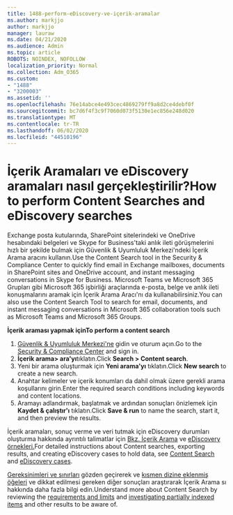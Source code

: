 ```yaml
---
title: 1488-perform-eDiscovery-ve-içerik-aramalar
ms.author: markjjo
author: markjjo
manager: lauraw
ms.date: 04/21/2020
ms.audience: Admin
ms.topic: article
ROBOTS: NOINDEX, NOFOLLOW
localization_priority: Normal
ms.collection: Adm_O365
ms.custom:
- "1488"
- "3200003"
ms.assetid: ''
ms.openlocfilehash: 76e14abce4e493cec4869279ff9a8d2ce4debf0f
ms.sourcegitcommit: bc7d6f4f3c9f7060d073f5130e1ec856e248d020
ms.translationtype: MT
ms.contentlocale: tr-TR
ms.lasthandoff: 06/02/2020
ms.locfileid: "44510196"
---
```

# <a name="how-to-perform-content-searches-and-ediscovery-searches"></a><span data-ttu-id="1821a-102">İçerik Aramaları ve eDiscovery aramaları nasıl gerçekleştirilir?</span><span class="sxs-lookup"><span data-stu-id="1821a-102">How to perform Content Searches and eDiscovery searches</span></span>

<span data-ttu-id="1821a-103">Exchange posta kutularında, SharePoint sitelerindeki ve OneDrive hesabındaki belgeleri ve Skype for Business'taki anlık ileti görüşmelerini hızlı bir şekilde bulmak için Güvenlik & Uyumluluk Merkezi'ndeki İçerik Arama aracını kullanın.</span><span class="sxs-lookup"><span data-stu-id="1821a-103">Use the Content Search tool in the Security & Compliance Center to quickly find email in Exchange mailboxes, documents in SharePoint sites and OneDrive account, and instant messaging conversations in Skype for Business.</span></span> <span data-ttu-id="1821a-104">Microsoft Teams ve Microsoft 365 Grupları gibi Microsoft 365 işbirliği araçlarında e-posta, belge ve anlık ileti konuşmalarını aramak için İçerik Arama Aracı'nı da kullanabilirsiniz.</span><span class="sxs-lookup"><span data-stu-id="1821a-104">You can also use the Content Search Tool to search for email, documents, and instant messaging conversations in Microsoft 365 collaboration tools such as Microsoft Teams and Microsoft 365 Groups.</span></span>

<span data-ttu-id="1821a-105">**İçerik araması yapmak için**</span><span class="sxs-lookup"><span data-stu-id="1821a-105">**To perform a content search**</span></span>

1. <span data-ttu-id="1821a-106">[Güvenlik & Uyumluluk Merkezi'ne](https://protection.office.com) gidin ve oturum açın.</span><span class="sxs-lookup"><span data-stu-id="1821a-106">Go to the [Security & Compliance Center](https://protection.office.com) and sign in.</span></span>
2. <span data-ttu-id="1821a-107">**İçerik arama> ara'yı**tıklatın.</span><span class="sxs-lookup"><span data-stu-id="1821a-107">Click **Search > Content search**.</span></span>
3. <span data-ttu-id="1821a-108">Yeni bir arama oluşturmak için **Yeni arama'yı** tıklatın.</span><span class="sxs-lookup"><span data-stu-id="1821a-108">Click **New search** to create a new search.</span></span>
4. <span data-ttu-id="1821a-109">Anahtar kelimeler ve içerik konumları da dahil olmak üzere gerekli arama koşullarını girin.</span><span class="sxs-lookup"><span data-stu-id="1821a-109">Enter the required search conditions including keywords and content locations.</span></span>  
5. <span data-ttu-id="1821a-110">Aramayı adlandırmak, başlatmak ve ardından sonuçları önizlemek için **Kaydet & çalıştır'ı** tıklatın.</span><span class="sxs-lookup"><span data-stu-id="1821a-110">Click **Save & run** to name the search, start it, and then preview the results.</span></span>

<span data-ttu-id="1821a-111">İçerik aramaları, sonuç verme ve veri tutmak için eDiscovery durumları oluşturma hakkında ayrıntılı talimatlar için [Bkz. İçerik Arama](https://docs.microsoft.com/microsoft-365/compliance/content-search) ve [eDiscovery örnekleri.](https://docs.microsoft.com/microsoft-365/compliance/ediscovery-cases)</span><span class="sxs-lookup"><span data-stu-id="1821a-111">For detailed instructions about Content searches, exporting results, and creating eDiscovery cases to hold data, see [Content Search](https://docs.microsoft.com/microsoft-365/compliance/content-search) and [eDiscovery cases](https://docs.microsoft.com/microsoft-365/compliance/ediscovery-cases).</span></span>

<span data-ttu-id="1821a-112">[Gereksinimleri ve sınırları](https://docs.microsoft.com/microsoft-365/compliance/limits-for-content-search) gözden geçirerek ve [kısmen dizine eklenmiş öğeleri](https://docs.microsoft.com/microsoft-365/compliance/investigating-partially-indexed-items-in-ediscovery) ve dikkat edilmesi gereken diğer sonuçları araştırarak İçerik Arama sı hakkında daha fazla bilgi edin.</span><span class="sxs-lookup"><span data-stu-id="1821a-112">Understand more about Content Search by reviewing the [requirements and limits](https://docs.microsoft.com/microsoft-365/compliance/limits-for-content-search) and  [investigating partially indexed items](https://docs.microsoft.com/microsoft-365/compliance/investigating-partially-indexed-items-in-ediscovery) and other results to be aware of.</span></span>